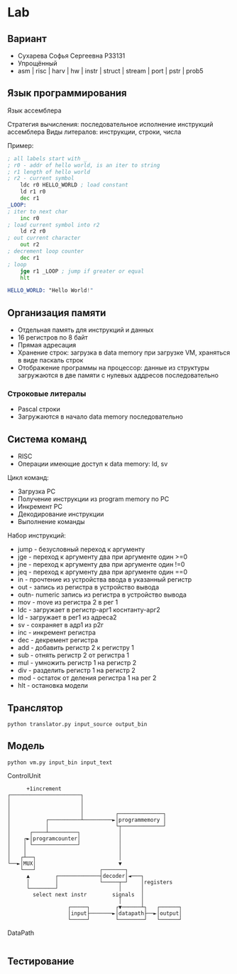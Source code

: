 # Lab

## Вариант
- Сухарева Софья Сергеевна P33131
- Упрощённый
- asm | risc | harv | hw | instr | struct | stream | port | pstr | prob5

## Язык программирования
Язык ассемблера

Стратегия вычисления: последовательное исполнение инструкций ассемблера
Виды литералов: инструкции, строки, числа

Пример:
```asm
; all labels start with _
; r0 - addr of hello world, is an iter to string
; r1 length of hello world
; r2 - current symbol
    ldc r0 HELLO_WORLD ; load constant
    ld r1 r0
    dec r1
_LOOP:
; iter to next char
    inc r0
; load current symbol into r2
    ld r2 r0
; out current character
    out r2
; decrement loop counter
    dec r1
; loop
    jge r1 _LOOP ; jump if greater or equal
    hlt

HELLO_WORLD: "Hello World!"
```

## Организация памяти
- Отдельная память для инструкций и данных
- 16 регистров по 8 байт
- Прямая адресация
- Хранение строк: загрузка в data memory при загрузке VM, храняться в виде паскаль строк
- Отображение программы на процессор: данные из структуры загружаются в две памяти с нулевых аддресов последовательно

### Строковые литералы
- Pascal строки
- Загружаются в начало data memory последовательно

## Система команд
- RISC
- Операции имеющие доступ к data memory: ld, sv

Цикл команд:
- Загрузка PC
- Получение инструкции из program memory по PC
- Инкремент PC
- Декодирование инструкции
- Выполнение команды

Набор инструкций:
- jump - безусловный переход к аргументу
- jge - переход к аргументу два при аргументе один >=0
- jne - переход к аргументу два при аргументе один !=0
- jeq - переход к аргументу два при аргументе один ==0
- in - прочтение из устройства ввода в указанный регистр
- out - запись из регистра в устройство вывода
- outn- numeric запись из регистра в устройство вывода
- mov - move из регистра 2 в рег 1
- ldc - загружает в регистр-арг1 коснтанту-арг2
- ld - загружает в рег1 из адреса2
- sv - сохраняет в адр1 из р2г
- inc - инкремент регистра
- dec - декремент регистра
- add - добавить регистр 2 к регистру 1
- sub - отнять регистр 2 от регистра 1
- mul - умножить регистр 1 на регистр 2
- div - разделить регистр 1 на регистр 2
- mod - остаток от деления регистра 1 на рег 2
- hlt - остановка модели

## Транслятор
```
python translator.py input_source output_bin
```

## Модель
```
python vm.py input_bin input_text
```

ControlUnit
```
      +1increment                                      
┌──────────────────────┐                               
│                      │                               
│                      │                               
│                      │          ┌──────────────┐     
│           ┌──────────┴─────────►│programmemory │     
│           │                     └┬─────────────┘     
│      ┌────┴─────────┐            │                   
│    ┌►│programcounter│            │                   
│    │ └──────────────┘            │                   
│    │                             │                   
│   ┌┴──┐                          │                   
└──►│MUX│                          ▼                   
    └───┘                    ┌───────┐                 
      ▲        ┌─────────────┤decoder│◄───┐            
      │        │             └─────┬─┘    │registers   
      └────────┘                   │      │            
        select next instr        signals  │            
                                   │      │            
                   ┌─────┐        ┌▼──────┴┐   ┌──────┐
                   │input├───────►│datapath├──►│output│
                   └─────┘        └────────┘   └──────┘
```


DataPath
```
```

## Тестирование
